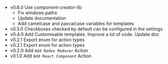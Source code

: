- v0.6.0 Use component-creator-lib
    - Fix windows paths
    - Update documentation
    - Add camelcase and pascalcase variables for templates
- v0.5.0 Checkboxes checked by default can be configured in the settings
- v0.4.0 Add Customisable templates. Improve a lot of code. Update doc
- v0.2.1 Export enum for action types
- v0.2.1 Export enum for action types
- v0.2.0 Add `Add Redux Reducer` Action
- v0.1.0 Add `Add React Component` Action
